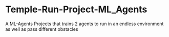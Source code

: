 # Temple-Run-Project-ML_Agents
A ML-Agents Projects that trains 2 agents to run in an endless environment as well as pass different obstacles

